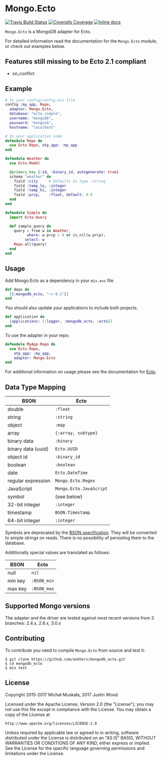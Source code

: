 # Mongo.Ecto

[![Travis Build Status](https://img.shields.io/travis/ankhers/mongodb_ecto.svg)](https://travis-ci.org/ankhers/mongodb_ecto)
[![Coveralls Coverage](https://img.shields.io/coveralls/ankhers/mongodb_ecto.svg)](https://coveralls.io/github/ankhers/mongodb_ecto)
[![Inline docs](http://inch-ci.org/github/ankhers/mongodb_ecto.svg?branch=master)](http://inch-ci.org/github/ankhers/mongodb_ecto)

`Mongo.Ecto` is a MongoDB adapter for Ecto.

For detailed information read the documentation for the `Mongo.Ecto` module,
or check out examples below.

## Features still missing to be Ecto 2.1 compliant
* on_conflict

## Example
```elixir
# In your config/config.exs file
config :my_app, Repo,
  adapter: Mongo.Ecto,
  database: "ecto_simple",
  username: "mongodb",
  password: "mongosb",
  hostname: "localhost"

# In your application code
defmodule Repo do
  use Ecto.Repo, otp_app: :my_app
end

defmodule Weather do
  use Ecto.Model

  @primary_key {:id, :binary_id, autogenerate: true}
  schema "weather" do
    field :city     # Defaults to type :string
    field :temp_lo, :integer
    field :temp_hi, :integer
    field :prcp,    :float, default: 0.0
  end
end

defmodule Simple do
  import Ecto.Query

  def sample_query do
    query = from w in Weather,
          where: w.prcp > 0 or is_nil(w.prcp),
         select: w
    Repo.all(query)
  end
end
```

## Usage

Add Mongo.Ecto as a dependency in your `mix.exs` file.
```elixir
def deps do
  [{:mongodb_ecto, "~> 0.1"}]
end
```

You should also update your applications to include both projects.
```elixir
def application do
  [applications: [:logger, :mongodb_ecto, :ecto]]
end
```

To use the adapter in your repo:
```elixir
defmodule MyApp.Repo do
  use Ecto.Repo,
    otp_app: :my_app,
    adapter: Mongo.Ecto
end
```

For additional information on usage please see the documentation for [Ecto](http://hexdocs.pm/ecto).

## Data Type Mapping

|   BSON                |Ecto|
|   ----------          |------|
|   double              |`:float`|
|   string              |`:string`|
|   object              |`:map`|
|   array               |`{:array, subtype}`|
|   binary data         |`:binary`|
|   binary data (uuid)  |`Ecto.UUID`|
|   object id           |`:binary_id`|
|   boolean             |`:boolean`|
|   date                |`Ecto.DateTime`|
|   regular expression  |`Mongo.Ecto.Regex`|
|   JavaScript          |`Mongo.Ecto.JavaScript`|
|   symbol              |(see below)|
|   32-bit integer      |`:integer`|
|   timestamp           |`BSON.Timestamp`|
|   64-bit integer      |`:integer`|

Symbols are deprecated by the
[BSON specification](http://bsonspec.org/spec.html). They will be converted
to simple strings on reads. There is no possibility of persisting them to
the database.

Additionally special values are translated as follows:

|	BSON        |       Ecto|
|	----------  |       ------|
|    null     |           `nil`|
|    min key  |           `:BSON_min`|
|    max key  |           `:BSON_max`|




## Supported Mongo versions

The adapter and the driver are tested against most recent versions from 3
branches: 2.4.x, 2.6.x, 3.0.x

## Contributing

To contribute you need to compile `Mongo.Ecto` from source and test it:

```
$ git clone https://github.com/ankhers/mongodb_ecto.git
$ cd mongodb_ecto
$ mix test
```

## License

Copyright 2015-2017 Michał Muskała, 2017 Justin Wood

Licensed under the Apache License, Version 2.0 (the "License");
you may not use this file except in compliance with the License.
You may obtain a copy of the License at

    http://www.apache.org/licenses/LICENSE-2.0

Unless required by applicable law or agreed to in writing, software
distributed under the License is distributed on an "AS IS" BASIS,
WITHOUT WARRANTIES OR CONDITIONS OF ANY KIND, either express or implied.
See the License for the specific language governing permissions and
limitations under the License.
